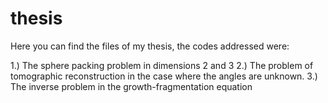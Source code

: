 # thesis
Here you can find the files of my thesis, the codes addressed were:

1.) The sphere packing problem in dimensions 2 and 3
2.) The problem of tomographic reconstruction in the case where the angles are unknown.
3.) The inverse problem in the growth-fragmentation equation

